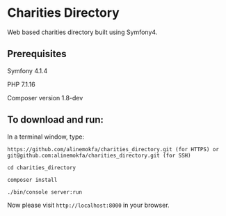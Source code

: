 # Charities Directory
Web based charities directory built using Symfony4.

## Prerequisites

Symfony 4.1.4

PHP 7.1.16

Composer version 1.8-dev

## To download and run:
In a terminal window, type:

    https://github.com/alinemokfa/charities_directory.git (for HTTPS) or git@github.com:alinemokfa/charities_directory.git (for SSH)

    cd charities_directory

    composer install

    ./bin/console server:run

Now please visit `http://localhost:8000` in your browser.
